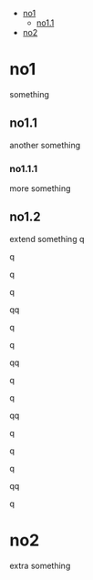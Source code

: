 * [no1](#no1)
    * [no1.1](#11)
* [no2](#no2)


# no1
something
## no1.1
another something
### no1.1.1
more something
## no1.2
extend something
q  

q  

q

q

qq

q

q

qq

q

q

qq

q

q

q

qq

q

# no2
extra something
